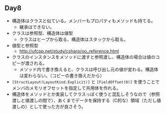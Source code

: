 ## Day8

* 構造体はクラスと似ている。メンバーもプロパティもメソッドも持てる。
    * 継承はできない。
* クラスは参照型、構造体は値型
    * クラスはヒープから取る、構造体はスタックから取る。
* 値型と参照型
    * http://ufcpp.net/study/csharp/oo_reference.html
* クラスのインスタンスをメソッドに渡すと参照渡し、構造体の場合は値のコピーが渡される。
    * メソッド内で書き換えると、クラスは呼び出し元の値が変わる。構造体は変わらない。（コピーの書き換えだから）
* `[StructLayout(LayoutKind.Explicit)]` と `[FieldOffset(0)]` を使うことでメンバのメモリオフセットを指定して共用体を作れる。
* 構造体をメソッドとか実装してクラスっぽく使うと混乱しそうなので（参照渡しと値渡しの間で）、あくまでデータを保持する（C的な）領域（ただし値渡しの）として使った方が良さそう。
